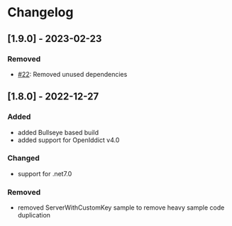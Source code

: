 # Changelog

## [1.9.0] - 2023-02-23

### Removed

- [#22](https://github.com/thomasduft/openiddict-ui/issues/22): Removed unused dependencies


## [1.8.0] - 2022-12-27

### Added

- added Bullseye based build
- added support for OpenIddict v4.0

### Changed

- support for .net7.0

### Removed

- removed ServerWithCustomKey sample to remove heavy sample code duplication

